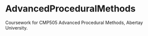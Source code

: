 # AdvancedProceduralMethods
Coursework for CMP505 Advanced Procedural Methods, Abertay University. 
